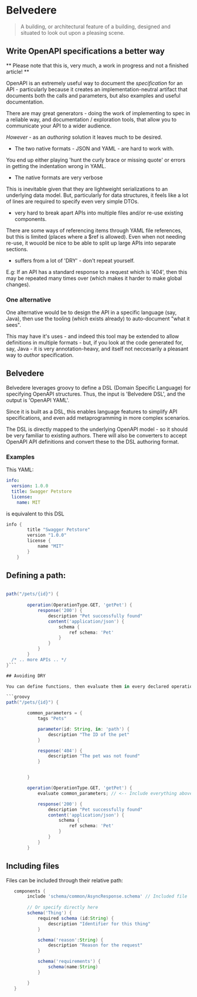 # Belvedere

> A building, or architectural feature of a building, designed and situated to look out upon a pleasing scene.

## Write OpenAPI specifications a better way

** Please note that this is, very much, a work in progress and not a finished article! **

OpenAPI is an extremely useful way to document the _specification_ for an API - particularly because it creates an implementation-neutral artifact that documents both the calls and parameters, but also examples and useful documentation.

There are may great generators - doing the work of implementing to spec in a reliable way, and documentation / exploration tools, that allow you to communicate your API to a wider audience.

*However* - as an _authoring_ solution it leaves much to be desired. 

- The two native formats - JSON and YAML - are hard to work with.

You end up either playing 'hunt the curly brace or missing quote' or errors in getting the indentation wrong in YAML.

- The native formats are very verbose

This is inevitable given that they are lightweight serializations to an underlying data model. But, particularly for data structures, it feels like a lot of lines are required to specify even very simple DTOs.

- very hard to break apart APIs into multiple files and/or re-use existing components. 

There are some ways of referencing items through YAML file references, but this is limited (places where a $ref is allowed). Even when not needing re-use, it wouold be nice to be able to split up large APIs into separate sections.

- suffers from a lot of 'DRY' - don't repeat yourself. 

E.g: If an API has a standard response to a request which is '404', then this may be repeated many times over (which makes it harder to make global changes).

### One alternative

One alternative would be to design the API in a specific language (say, Java), then use the tooling (which exists already) to auto-document "what it sees".

This may have it's uses - and indeed this tool may be extended to allow definitions in multiple formats - but, if you look at the code generated for, say, Java - it is very annotation-heavy, and itself not neccesarily a pleasant way to _author_ specification.

## Belvedere

Belvedere leverages groovy to define a DSL (Domain Specific Language) for specifying OpenAPI structures. Thus, the input is 'Belvedere DSL', and the output is 'OpenAPI YAML'. 

Since it is built as a DSL, this enables language features to simplify API specifications, and even add metaprogramming in more complex scenarios.

The DSL is directly mapped to the underlying OpenAPI model - so it should be very familiar to existing authors. There will also be converters to accept OpenAPI API definitions and convert these to the DSL authoring format.

### Examples

This YAML:
```yaml
info:
  version: 1.0.0
  title: Swagger Petstore
  license:
    name: MIT
```
    
is equivalent to this DSL

```groovy
info {        
        title "Swagger Petstore"
        version "1.0.0"
        license {
            name "MIT"
        }
    }
```    
    
## Defining a path:

```groovy

path("/pets/{id}") {
       
        operation(OperationType.GET, 'getPet') {
            response('200') {
                description "Pet successfully found"
                content('application/json') {
                    schema {
                        ref schema: 'Pet'
                    }
                }
            }
        }
  /* .. more APIs .. */
}```

## Avoiding DRY

You can define functions, then evaluate them in every declared operation to avoid repeated specification. E.g:

```groovy
path("/pets/{id}") {

        common_parameters = {
            tags "Pets"

            parameter(id: String, in: 'path') {
                description "The ID of the pet"
            }

            response('404') {
                description "The pet was not found"
            }


        }

        operation(OperationType.GET, 'getPet') {
            evaluate common_parameters; // <-- Include everything above

            response('200') {
                description "Pet successfully found"
                content('application/json') {
                    schema {
                        ref schema: 'Pet'
                    }
                }
            }
        }
```

## Including files

Files can be included through their relative path:

```groovy
   components {
        include 'schema/common/AsyncResponse.schema' // Included file
        
        // Or specify directly here
        schema('Thing') {
            required schema (id:String) {
                description "Identifier for this thing"
            }

            schema('reason':String) {
                description "Reason for the request"
            }

            schema('requirements') {
                schema(name:String)
            }

        }
   }
```   
